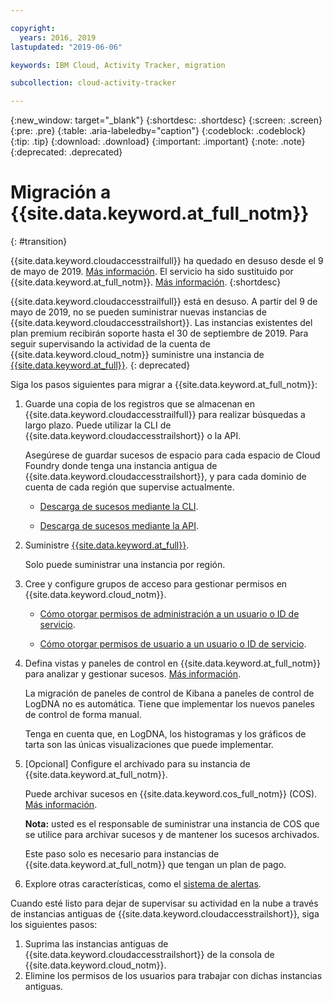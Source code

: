 ```yaml
---

copyright:
  years: 2016, 2019
lastupdated: "2019-06-06"

keywords: IBM Cloud, Activity Tracker, migration

subcollection: cloud-activity-tracker

---
```


{:new_window: target="_blank"}
{:shortdesc: .shortdesc}
{:screen: .screen}
{:pre: .pre}
{:table: .aria-labeledby="caption"}
{:codeblock: .codeblock}
{:tip: .tip}
{:download: .download}
{:important: .important}
{:note: .note}
{:deprecated: .deprecated}


# Migración a {{site.data.keyword.at_full_notm}}
{: #transition}

{{site.data.keyword.cloudaccesstrailfull}} ha quedado en desuso desde el 9 de mayo de 2019. [Más información](https://www.ibm.com/blogs/cloud-archive/2019/04/deprecating-ibm-cloud-activity-tracker/). El servicio ha sido sustituido por {{site.data.keyword.at_full_notm}}. [Más información](/docs/services/Activity-Tracker-with-LogDNA?topic=logdnaat-getting-started).
{:shortdesc}

{{site.data.keyword.cloudaccesstrailfull}} está en desuso. A partir del 9 de mayo de 2019, no se pueden suministrar nuevas instancias de {{site.data.keyword.cloudaccesstrailshort}}. Las instancias existentes del plan premium recibirán soporte hasta el 30 de septiembre de 2019. Para seguir supervisando la actividad de la cuenta de {{site.data.keyword.cloud_notm}} suministre una instancia de [{{site.data.keyword.at_full}}](/docs/services/Activity-Tracker-with-LogDNA?topic=logdnaat-getting-started#getting-started).
{: deprecated}


Siga los pasos siguientes para migrar a {{site.data.keyword.at_full_notm}}: 

1. Guarde una copia de los registros que se almacenan en {{site.data.keyword.cloudaccesstrailfull}} para realizar búsquedas a largo plazo. Puede utilizar la CLI de {{site.data.keyword.cloudaccesstrailshort}} o la API. 

    Asegúrese de guardar sucesos de espacio para cada espacio de Cloud Foundry donde tenga una instancia antigua de {{site.data.keyword.cloudaccesstrailshort}}, y para cada dominio de cuenta de cada región que supervise actualmente.

    * [Descarga de sucesos mediante la CLI](/docs/services/cloud-activity-tracker?topic=cloud-activity-tracker-downloading_events).

    * [Descarga de sucesos mediante la API](/docs/services/cloud-activity-tracker?topic=cloud-activity-tracker-downloading_events_api).

2. Suministre [{{site.data.keyword.at_full}}](/docs/services/Activity-Tracker-with-LogDNA?topic=logdnaat-provision).

    Solo puede suministrar una instancia por región. 
    
3. Cree y configure grupos de acceso para gestionar permisos en {{site.data.keyword.cloud_notm}}. 

    * [Cómo otorgar permisos de administración a un usuario o ID de servicio](/docs/services/Activity-Tracker-with-LogDNA?topic=logdnaat-iam_manage_events).

    * [Cómo otorgar permisos de usuario a un usuario o ID de servicio](/docs/services/Activity-Tracker-with-LogDNA?topic=logdnaat-iam_view_events).

4. Defina vistas y paneles de control en {{site.data.keyword.at_full_notm}} para analizar y gestionar sucesos. [Más información](/docs/services/Activity-Tracker-with-LogDNA?topic=logdnaat-views).

    La migración de paneles de control de Kibana a paneles de control de LogDNA no es automática. Tiene que implementar los nuevos paneles de control de forma manual. 

    Tenga en cuenta que, en LogDNA, los histogramas y los gráficos de tarta son las únicas visualizaciones que puede implementar.

5. [Opcional] Configure el archivado para su instancia de {{site.data.keyword.at_full_notm}}. 

    Puede archivar sucesos en {{site.data.keyword.cos_full_notm}} (COS). [Más información](/docs/services/Activity-Tracker-with-LogDNA?topic=logdnaat-archiving).

    **Nota:** usted es el responsable de suministrar una instancia de COS que se utilice para archivar sucesos y de mantener los sucesos archivados. 

    Este paso solo es necesario para instancias de {{site.data.keyword.at_full_notm}} que tengan un plan de pago.

6. Explore otras características, como el [sistema de alertas](/docs/services/Activity-Tracker-with-LogDNA?topic=logdnaat-alerts).


Cuando esté listo para dejar de supervisar su actividad en la nube a través de instancias antiguas de {{site.data.keyword.cloudaccesstrailshort}}, siga los siguientes pasos:

1. Suprima las instancias antiguas de {{site.data.keyword.cloudaccesstrailshort}} de la consola de {{site.data.keyword.cloud_notm}}.
2. Elimine los permisos de los usuarios para trabajar con dichas instancias antiguas. 


